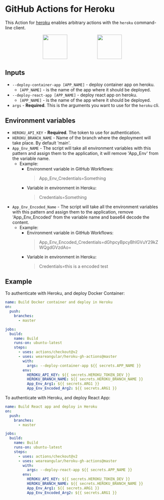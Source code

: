 # GitHub Actions for Heroku

This Action for [heroku](www.heroku.com) enables arbitrary actions with the `heroku` command-line client.

<div align="center">
<img src="https://github.githubassets.com/images/modules/site/features/actions-icon-actions.svg" height="80"></img>
&nbsp;&nbsp;
&nbsp;&nbsp;
&nbsp;&nbsp;
&nbsp;&nbsp;
&nbsp;&nbsp;
&nbsp;&nbsp;
&nbsp;&nbsp;
&nbsp;&nbsp;
<img src="https://www3.assets.heroku.com/assets/logo-purple-08fb38cebb99e3aac5202df018eb337c5be74d5214768c90a8198c97420e4201.svg" height="80"></img>
</div>

## Inputs

- `--deploy-container-app [APP_NAME]` - deploy container app on heroku.
  - `[APP_NAME]` - is the name of the app where it should be deployed.
- `--deploy-react-app [APP_NAME]` - deploy react app on heroku.
  - `[APP_NAME]` - is the name of the app where it should be deployed.
- `args` - **Required**. This is the arguments you want to use for the `heroku` cli.

## Environment variables

- `HEROKU_API_KEY` - **Required**. The token to use for authentication.
- `HEROKU_BRANCH_NAME` - Name of the branch where the deployment will take place. By default 'main'.
- `App_Env_NAME` - The script will take all environment variables with this pattern and assign them to the application, it will remove 'App_Env' from the variable name.
  - Example:
    - Environment variable in GitHub Workflows:
      > App_Env_Credentials=Something
    - Variable in environment in Heroku:
      > Credentials=Something
- `App_Env_Encoded_Name` - The script will take all the environment variables with this pattern and assign them to the application, remove 'App_Env_Encoded' from the variable name and base64 decode the content.
  - Example:
    - Environment variable in GitHub Workflows:
      > App_Env_Encoded_Credentials=dGhpcyBpcyBhIGVuY29kZWQgdGVzdAo=
    - Variable in environment in Heroku:
      > Credentials=this is a encoded test

## Example

To authenticate with Heroku, and deploy Docker Container:

```yaml
name: Build Docker container and deploy in Heroku
on:
  push:
    branches:
      - master

jobs:
  build:
    name: Build
    runs-on: ubuntu-latest
    steps:
      - uses: actions/checkout@v2
      - uses: weareangular/heroku-gh-actions@master
        with:
          args: --deploy-container-app ${{ secrets.APP_NAME }}
        env:
          HEROKU_API_KEY: ${{ secrets.HEROKU_TOKEN_DEV }}
          HEROKU_BRANCH_NAME: ${{ secrets.HEROKU_BRANCH_NAME }}
          App_Env_Arg1: ${{ secrets.ARG1 }}
          App_Env_Encoded_Arg2: ${{ secrets.ARG1 }}
```

To authenticate with Heroku, and deploy React App:

```yaml
name: Build React app and deploy in Heroku
on:
  push:
    branches:
      - master

jobs:
  build:
    name: Build
    runs-on: ubuntu-latest
    steps:
      - uses: actions/checkout@v2
      - uses: weareangular/heroku-gh-actions@master
        with:
          args: --deploy-react-app ${{ secrets.APP_NAME }}
        env:
          HEROKU_API_KEY: ${{ secrets.HEROKU_TOKEN_DEV }}
          HEROKU_BRANCH_NAME: ${{ secrets.HEROKU_BRANCH_NAME }}
          App_Env_Arg1: ${{ secrets.ARG1 }}
          App_Env_Encoded_Arg2: ${{ secrets.ARG1 }}
```
